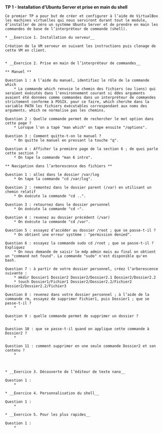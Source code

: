 **TP 1 - Installation d’Ubuntu Server et prise en main du shell**

	Ce premier TP a pour but de créer et configurer à l’aide de VirtualBox les machines virtuelles qui nous serviront durant tout le module, d’installer de zéro un système Ubuntu Server et de prendre en main les commandes de base de l’interpréteur de commande (shell).

	* __Exercice 1. Installation du serveur__
	
	Création de la VM serveur en suivant les instructions puis clonage de cette VM en client.


	* __Exercice 2. Prise en main de l’interpréteur de commandes__
	
	** Manuel **
	
	Question 1 : A l’aide du manuel, identifiez le rôle de la commande which
		* La commande which renvoie le chemin des fichiers (ou liens) qui seraient éxécutés dans l'environnement courant si ddes arguments avaient été données comme commandes dans un interpréteur de commandes strictement conforme à POSIX. pour ce faire, which cherche dans la variable PATH les fichiers éxécutables correspondant aux noms des arguments. which ne normalise pas les chemins.
		
	Question 2 : Quelle commande permet de rechercher le mot option dans cette page ?
		* Lorsque l'on a tapé "man which" on tape ensuite "/options".
		
	Question 3 : Comment quitte-t-on le manuel ?
		* On quitte le manuel en pressant la touche "q".
	
	Question 4 : Afficher la première page de la section 6 ; de quoi parle cette section ?
		* On tape la commande "man 6 intro".
			
	** Navigation dans l’arborescence des fichiers **
	
	Question 1 : allez dans le dossier /var/log
		* On tape la commande "cd /var/log".
		
	Question 2 : remontez dans le dossier parent (/var) en utilisant un chemin relatif
		* On éxécute la commande "cd ..".
		
	Question 3 : retournez dans le dossier personnel
		* On éxécute la commande "cd ~".
		
	Question 4 : revenez au dossier précédent (/var)
		* On éxécute la commande "cd /var".
		
	Question 5 : essayez d’accéder au dossier /root ; que se passe-t-il ?
		* On obtient une erreur système : "permission denied".

	Question 6 : essayez la commande sudo cd /root ; que se passe-t-il ? Expliquez
		* On nous demande de saisir le mdp admin mais au final on obtient un "command not found". La commande "sudo" n'est disponible qu'en bash.
		
	Question 7 : à partir de votre dossier personnel, créez l’arborescence suivante :
		* mkdir Dossier1 Dossier2 Dossier2/Dossier2.1 Dossier2/Dossier2.2
		* touch Dossier1/Fichier1 Dossier2/Dossier2.2/Fichier2 Dossier2/Dossier2.2/Fichier3 
		
	Question 8 : revenez dans votre dossier personnel ; à l’aide de la commande rm, essayez de supprimer Fichier1, puis Dossier1 ; que se passe-t-il ?
		*
	
	Question 9 : quelle commande permet de supprimer un dossier ?
		*

	Question 10 : que se passe-t-il quand on applique cette commande à Dossier2 ?
		*

	Question 11 : comment supprimer en une seule commande Dossier2 et son contenu ?
		*



	* __Exercice 3. Découverte de l’éditeur de texte nano__
	
	Question 1 : 
		* 

	* __Exercice 4. Personnalisation du shell__
	
	Question 1 : 
		* 

	* __Exercice 5. Pour les plus rapides__
	
	Question 1 : 
		* 

